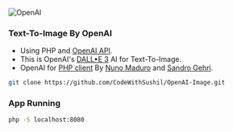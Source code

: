 ![OpenAI](https://freelogopng.com/images/all_img/1681142382OpenAI-png.png)

### Text-To-Image By OpenAI

* Using PHP and [OpenAI API](https://platform.openai.com/docs/api-reference/introduction).
* This is OpenAI's [DALL•E 3](https://openai.com/dall-e-3) AI for Text-To-Image.
* OpenAI for [PHP client](https://github.com/openai-php/client) By [Nuno Maduro](https://github.com/sponsors/nunomaduro) and [Sandro Gehri](https://github.com/sponsors/gehrisandro).

```bash
git clone https://github.com/CodeWithSushil/OpenAI-Image.git 
```

### App Running
```bash
php -S localhost:8080
```
